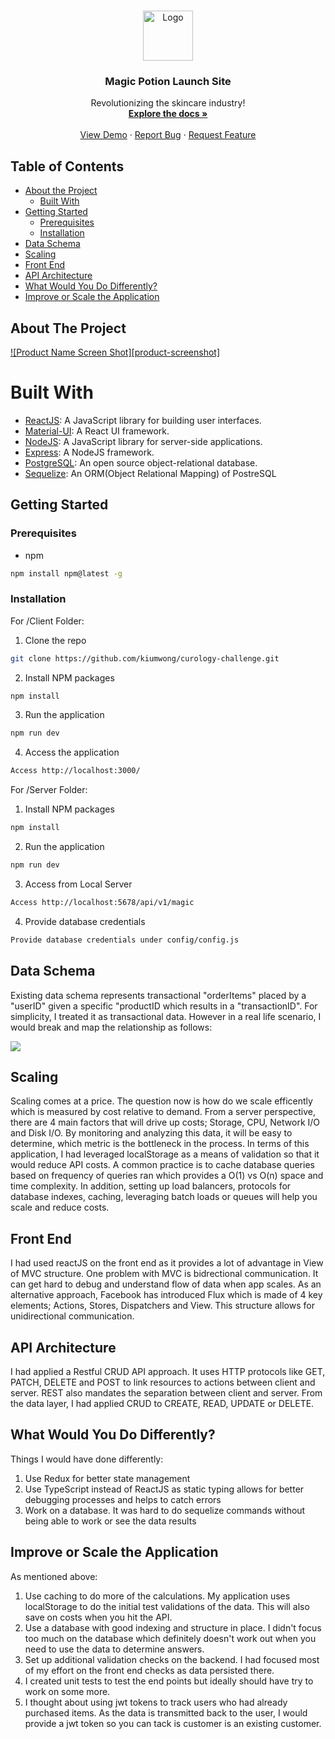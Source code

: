 <!-- PROJECT LOGO -->
<br />
<p align="center">
  <a href="https://github.com/kiumwong/curology-challenge.git">
    <img src="https://clipartart.com/images/curology-logo-clipart-7.gif" alt="Logo" width="80" height="80">
  </a>

  <h3 align="center">Magic Potion Launch Site</h3>

  <p align="center">
    Revolutionizing the skincare industry!
    <br />
    <a href="https://github.com/kiumwong/curology-challenge.git"><strong>Explore the docs »</strong></a>
    <br />
    <br />
    <a href="https://github.com/kiumwong/curology-challenge.git">View Demo</a>
    ·
    <a href="https://github.com/kiumwong/curology-challenge.git/issues">Report Bug</a>
    ·
    <a href="https://github.com/kiumwong/curology-challenge.git/issues">Request Feature</a>
  </p>
</p>

<!-- TABLE OF CONTENTS -->
## Table of Contents

* [About the Project](#about-the-project)
  * [Built With](#built-with)
* [Getting Started](#getting-started)
  * [Prerequisites](#prerequisites)
  * [Installation](#installation)
* [Data Schema](#dataschema)
* [Scaling](#Scaling)
* [Front End](#frontend)
* [API Architecture](#apiarchitecture)
* [What Would You Do Differently?](#whatwouldyoudodifferently)
* [Improve or Scale the Application](#improveorscaletheapplication)

<!-- ABOUT THE PROJECT -->
## About The Project

[![Product Name Screen Shot][product-screenshot]](https://example.com)

# Built With

* [ReactJS](https://reactjs.org/): A JavaScript library for building user interfaces.
* [Material-UI](https://material-ui.com/): A React UI framework.
* [NodeJS](https://nodejs.org/en/): A JavaScript library for server-side applications.
* [Express](https://material-ui.com/): A NodeJS framework.
* [PostgreSQL](https://www.postgresql.org/): An open source object-relational database.
* [Sequelize](https://sequelize.org/): An ORM(Object Relational Mapping) of PostreSQL

<!-- GETTING STARTED -->
## Getting Started

### Prerequisites

* npm
```sh
npm install npm@latest -g
```

### Installation

For /Client Folder:

1. Clone the repo
```sh
git clone https://github.com/kiumwong/curology-challenge.git
```
2. Install NPM packages
```sh
npm install
```
3. Run the application
```sh
npm run dev
```
4. Access the application
```sh
Access http://localhost:3000/
```

For /Server Folder:

1. Install NPM packages
```sh
npm install
```
2. Run the application
```sh
npm run dev
```
3. Access from Local Server
```sh
Access http://localhost:5678/api/v1/magic
```
4. Provide database credentials
```sh
Provide database credentials under config/config.js
```

<!-- Data Schema EXAMPLES -->
## Data Schema

Existing data schema represents transactional "orderItems" placed by a "userID" given a specific "productID which results in a "transactionID". For simplicity, I treated it as transactional data. However in a real life scenario, I would break and map the relationship as follows:

![](https://user-images.githubusercontent.com/68714620/96242633-ad691c00-0f71-11eb-9478-b522d5abf9e5.png)

<!-- Scaling -->
## Scaling

Scaling comes at a price. The question now is how do we scale efficently which is measured by cost relative to demand. From a server perspective, there are 4 main factors that will drive up costs; Storage, CPU, Network I/O and Disk I/O. By monitoring and analyzing this data, it will be easy to determine, which metric is the bottleneck in the process. In terms of this application, I had leveraged localStorage as a means of validation so that it would reduce API costs. A common practice is to cache database queries based on frequency of queries ran which provides a O(1) vs O(n) space and time complexity. In addition, setting up load balancers, protocols for database indexes, caching, leveraging batch loads or queues will help you scale and reduce costs.

<!-- CONTRIBUTING -->
## Front End

I had used reactJS on the front end as it provides a lot of advantage in View of MVC structure. One problem with MVC is bidrectional communication. It can get hard to debug and understand flow of data when app scales. As an alternative approach, Facebook has introduced Flux which is made of 4 key elements; Actions, Stores, Dispatchers and View. This structure allows for unidirectional communication. 

<!-- LICENSE -->
## API Architecture

I had applied a Restful CRUD API approach. It uses HTTP protocols like GET, PATCH, DELETE and POST to link resources to actions between client and server. REST also mandates the separation between client and server. From the data layer, I had applied CRUD to CREATE, READ, UPDATE or DELETE.   

<!-- CONTACT -->
## What Would You Do Differently?

Things I would have done differently:

1. Use Redux for better state management
2. Use TypeScript instead of ReactJS as static typing allows for better debugging processes and helps to catch errors
3. Work on a database. It was hard to do sequelize commands without being able to work or see the data results

<!-- ACKNOWLEDGEMENTS -->
## Improve or Scale the Application

As mentioned above:

1. Use caching to do more of the calculations. My application uses localStorage to do the initial test validations of the data. This will also save on costs when you hit the API. 
2. Use a database with good indexing and structure in place. I didn't focus too much on the database which definitely doesn't work out when you need to use the data to determine answers. 
3. Set up additional validation checks on the backend. I had focused most of my effort on the front end checks as data persisted there.
4. I created unit tests to test the end points but ideally should have try to work on some more.
5. I thought about using jwt tokens to track users who had already purchased items. As the data is transmitted back to the user, I would provide a jwt token so you can tack is customer is an existing customer. 
